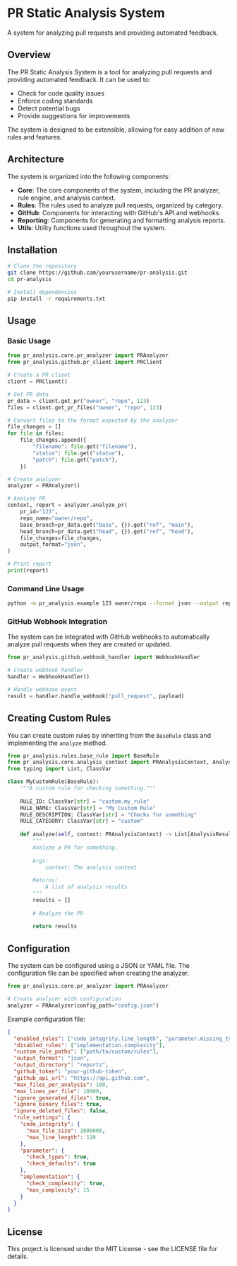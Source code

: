 # PR Static Analysis System

A system for analyzing pull requests and providing automated feedback.

## Overview

The PR Static Analysis System is a tool for analyzing pull requests and providing automated feedback. It can be used to:

- Check for code quality issues
- Enforce coding standards
- Detect potential bugs
- Provide suggestions for improvements

The system is designed to be extensible, allowing for easy addition of new rules and features.

## Architecture

The system is organized into the following components:

- **Core**: The core components of the system, including the PR analyzer, rule engine, and analysis context.
- **Rules**: The rules used to analyze pull requests, organized by category.
- **GitHub**: Components for interacting with GitHub's API and webhooks.
- **Reporting**: Components for generating and formatting analysis reports.
- **Utils**: Utility functions used throughout the system.

## Installation

```bash
# Clone the repository
git clone https://github.com/yourusername/pr-analysis.git
cd pr-analysis

# Install dependencies
pip install -r requirements.txt
```

## Usage

### Basic Usage

```python
from pr_analysis.core.pr_analyzer import PRAnalyzer
from pr_analysis.github.pr_client import PRClient

# Create a PR client
client = PRClient()

# Get PR data
pr_data = client.get_pr("owner", "repo", 123)
files = client.get_pr_files("owner", "repo", 123)

# Convert files to the format expected by the analyzer
file_changes = []
for file in files:
    file_changes.append({
        "filename": file.get("filename"),
        "status": file.get("status"),
        "patch": file.get("patch"),
    })

# Create analyzer
analyzer = PRAnalyzer()

# Analyze PR
context, report = analyzer.analyze_pr(
    pr_id="123",
    repo_name="owner/repo",
    base_branch=pr_data.get("base", {}).get("ref", "main"),
    head_branch=pr_data.get("head", {}).get("ref", "head"),
    file_changes=file_changes,
    output_format="json",
)

# Print report
print(report)
```

### Command Line Usage

```bash
python -m pr_analysis.example 123 owner/repo --format json --output report.json
```

### GitHub Webhook Integration

The system can be integrated with GitHub webhooks to automatically analyze pull requests when they are created or updated.

```python
from pr_analysis.github.webhook_handler import WebhookHandler

# Create webhook handler
handler = WebhookHandler()

# Handle webhook event
result = handler.handle_webhook("pull_request", payload)
```

## Creating Custom Rules

You can create custom rules by inheriting from the `BaseRule` class and implementing the `analyze` method.

```python
from pr_analysis.rules.base_rule import BaseRule
from pr_analysis.core.analysis_context import PRAnalysisContext, AnalysisResult
from typing import List, ClassVar

class MyCustomRule(BaseRule):
    """A custom rule for checking something."""
    
    RULE_ID: ClassVar[str] = "custom.my_rule"
    RULE_NAME: ClassVar[str] = "My Custom Rule"
    RULE_DESCRIPTION: ClassVar[str] = "Checks for something"
    RULE_CATEGORY: ClassVar[str] = "custom"
    
    def analyze(self, context: PRAnalysisContext) -> List[AnalysisResult]:
        """
        Analyze a PR for something.
        
        Args:
            context: The analysis context
            
        Returns:
            A list of analysis results
        """
        results = []
        
        # Analyze the PR
        
        return results
```

## Configuration

The system can be configured using a JSON or YAML file. The configuration file can be specified when creating the analyzer.

```python
from pr_analysis.core.pr_analyzer import PRAnalyzer

# Create analyzer with configuration
analyzer = PRAnalyzer(config_path="config.json")
```

Example configuration file:

```json
{
  "enabled_rules": ["code_integrity.line_length", "parameter.missing_type_hints"],
  "disabled_rules": ["implementation.complexity"],
  "custom_rule_paths": ["path/to/custom/rules"],
  "output_format": "json",
  "output_directory": "reports",
  "github_token": "your-github-token",
  "github_api_url": "https://api.github.com",
  "max_files_per_analysis": 100,
  "max_lines_per_file": 10000,
  "ignore_generated_files": true,
  "ignore_binary_files": true,
  "ignore_deleted_files": false,
  "rule_settings": {
    "code_integrity": {
      "max_file_size": 1000000,
      "max_line_length": 120
    },
    "parameter": {
      "check_types": true,
      "check_defaults": true
    },
    "implementation": {
      "check_complexity": true,
      "max_complexity": 15
    }
  }
}
```

## License

This project is licensed under the MIT License - see the LICENSE file for details.

